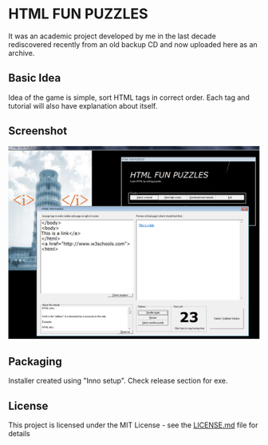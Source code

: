 # HTML FUN PUZZLES

It was an academic project developed by me in the last decade rediscovered recently from an old backup CD and now uploaded here as an archive.

## Basic Idea

Idea of the game is simple, sort HTML tags in correct order. Each tag and tutorial will also have explanation about itself.

## Screenshot

![Screenshot](screenshot.png)

## Packaging

Installer created using "Inno setup". Check release section for exe.

## License

This project is licensed under the MIT License - see the [LICENSE.md](LICENSE.md) file for details

